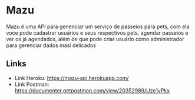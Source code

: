 # Mazu
Mazu é uma API para genenciar um serviço de passeios para pets, com ela voce pode cadastrar usuários e seus respectivos pets, agendar passeios e ver os já agendados, além de que pode criar usuário como administrador para gerenciar dados masi delicados

## Links
- Link Heroku: https://mazu-api.herokuapp.com/
- Link Postman: https://documenter.getpostman.com/view/20352989/Uze1vPkx
